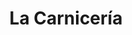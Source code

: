 ---
title: "La Carnicería"
url: /ciudad-autonoma-de-buenos-aires/la-carniceria-manzoni/
shop: carnicero
---